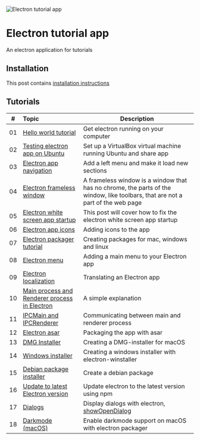 ![Electron tutorial app](http://www.christianengvall.se/wp-content/uploads/2017/10/Electron-tutorial-app-github.png "Electron tutorial app")
# Electron tutorial app
An electron application for tutorials

## Installation
This post contains [installation instructions](https://www.christianengvall.se/install-electron-tutorial-app/ "Install electron tutorial app")

## Tutorials

| # | Topic | Description |
|---|:------|-------------|
| 01 | [Hello world tutorial](http://www.christianengvall.se/electron-hello-world/) | Get electron running on your computer|
| 02 | [Testing electron app on Ubuntu](http://www.christianengvall.se/testing-electron-app-on-ubuntu-linux/) | Set up a VirtualBox virtual machine running Ubuntu and share app |
| 03 | [Electron app navigation](http://www.christianengvall.se/electron-app-navigation/) | Add a left menu and make it load new sections |
| 04 | [Electron frameless window](http://www.christianengvall.se/electron-frameless-window/) | A frameless window is a window that has no chrome, the parts of the window, like toolbars, that are not a part of the web page |
| 05 | [Electron white screen app startup](http://www.christianengvall.se/electron-white-screen-app-startup/) | This post will cover how to fix the electron white screen app startup |
| 06 | [Electron app icons](http://www.christianengvall.se/electron-app-icons/) | Adding icons to the app |
| 07 | [Electron packager tutorial](http://www.christianengvall.se/electron-packager-tutorial/) | Creating packages for mac, windows and linux |
| 08 | [Electron menu](http://www.christianengvall.se/electron-menu/) | Adding a main menu to your Electron app |
| 09 | [Electron localization](http://www.christianengvall.se/electron-localization/) | Translating an Electron app |
| 10 | [Main process and Renderer process in Electron](http://www.christianengvall.se/main-and-renderer-process-in-electron/) | A simple explanation |
| 11 | [IPCMain and IPCRenderer](http://www.christianengvall.se/ipcmain-and-ipcrenderer/) | Communicating between main and renderer process |
| 12 | [Electron asar](http://www.christianengvall.se/electron-asar/) | Packaging the app with asar |
| 13 | [DMG Installer](http://www.christianengvall.se/dmg-installer-electron-app/) | Creating a DMG-installer for macOS |
| 14 | [Windows installer](http://www.christianengvall.se/electron-windows-installer/) | Creating a windows installer with electron-winstaller |
| 15 | [Debian package installer](https://www.christianengvall.se/electron-installer-debian-package/) | Create a debian package |
| 16 | [Update to latest Electron version](https://www.christianengvall.se/update-to-latest-electron-version/) | Update electron to the latest version using npm |
| 17 | [Dialogs](https://www.christianengvall.se/electron-dialog-tutorial/) | Display dialogs with electron, [showOpenDialog](https://www.christianengvall.se/electron-showopendialog-tutorial/ "showOpenDialog") |
| 18 | [Darkmode (macOS)](https://www.christianengvall.se/electron-js-dark-mode-with-packager/) | Enable darkmode support on macOS with electron packager |

